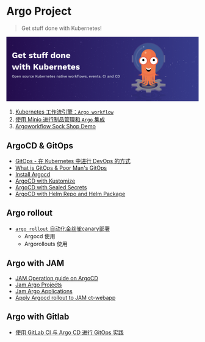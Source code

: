 # Argo Project

> Get stuff done with Kubernetes!


![Alt Image Text](images/0_1.png "body image") 

1. [Kubernetes 工作流引擎：`Argo workflow`](1argo_workflow.md)
2. [使用 Minio 进行制品管理和 `Argo` 集成](2argo_artifact.md)
3. [Argoworkflow Sock Shop Demo](3argo_demo.md)

## ArgoCD & GitOps

* [GitOps - 在 Kubernetes 中进行 DevOps 的方式](14gitops_tutorial.md)
* [What is GitOps & Poor Man's GitOps](4Gitops.md)
* [Install Argocd](5Argocd_install.md)
* [ArgoCD with Kustomize](6Argocd_Kustomize.md)
* [ArgoCD with Sealed Secrets](7Argocd_Sealsecrets.md)
* [ArgoCD with Helm Repo and Helm Package](8Argocd_Pak_Helm.md)

## Argo rollout

* [`argo rollout` 自动化金丝雀canary部署](11Argorollout_Install.md)
	* Argocd 使用
	* Argorollouts 使用


## Argo with JAM 

* [JAM Operation guide on ArgoCD](9Argocd_Operation_JAM.md)
* [Jam Argo Projects](12argocd_jam_projects.md)
* [Jam Argo Applications](13argocd_jam_apps.md)
* [Apply Argocd rollout to JAM ct-webapp](10Argorollout_JAM.md)


## Argo with Gitlab

* [使用 GitLab CI 与 Argo CD 进行 GitOps 实践](15GitLabCi_ArgoCD.md)